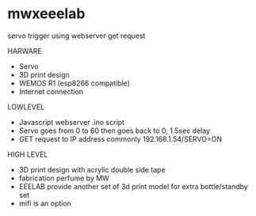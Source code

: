 # mwxeeelab
servo trigger using webserver get request

HARWARE
- Servo 
- 3D print design 
- WEMOS R1 (esp8266 compatible)
- Internet connection

LOWLEVEL 
- Javascript webserver .ino script
- Servo goes from 0 to 60 then goes back to 0, 1.5sec delay
- GET request to IP address commonly 192.168.1.54/SERVO=ON

HIGH LEVEL
- 3D print design with acrylic double side tape
- fabrication perfume by MW
- EEELAB provide another set of 3d print model for extra bottle/standby set
- mifi is an option
